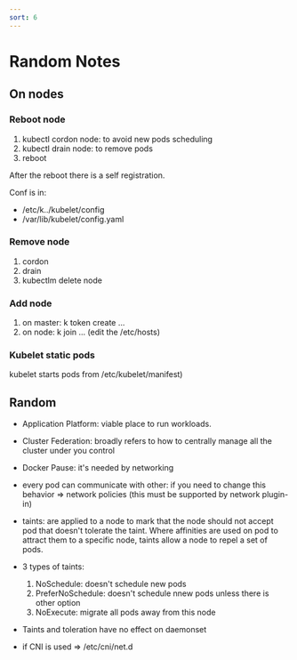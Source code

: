 ```yaml
---
sort: 6
---
```


# Random Notes

## On nodes

### Reboot node

1. kubectl cordon node: to avoid new pods scheduling
2. kubectl drain node: to remove pods
3. reboot

After the reboot there is a self registration.

Conf is in:

- /etc/k../kubelet/config
- /var/lib/kubelet/config.yaml

### Remove node

1. cordon
2. drain
3. kubectlm delete node

### Add node

1. on master: k token create ...
2. on node: k join ...  (edit the /etc/hosts)

### Kubelet static pods

kubelet starts pods from /etc/kubelet/manifest)

## Random

- Application Platform: viable place to run workloads.
- Cluster Federation: broadly refers to how to centrally manage all the cluster under you control
- Docker Pause: it's needed by networking
- every pod can communicate with other: if you need to change this behavior => network policies (this must be supported by network plugin-in)
- taints: are applied to a node to mark that the node should not accept pod that doesn't tolerate the taint. Where affinities are used on pod to attract them to a specific node, taints allow a node to repel a set of pods.
- 3 types of taints:
  1. NoSchedule: doesn't schedule new pods
  2. PreferNoSchedule: doesn't schedule nnew pods unless there is other option
  3. NoExecute: migrate all pods away from this node

- Taints and toleration have no effect on daemonset

- if CNI is used => /etc/cni/net.d

